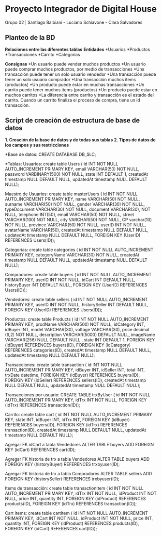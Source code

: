 # Proyecto Integrador de Digital House

Grupo 02 | Santiago Balbiani - Luciano Schiavone - Clara Salvadores


## Planteo de la BD
__Relaciones entre las diferentes tablas__
__Entidades__
*Usuarios
*Productos
*Transacciones
*Carrito
*Categorías

__Consignas__
*Un usuario puede vender muchos productos
*Un usuario puede comprar muchos productos, por medio de transacciones
*Una transacción puede tener un solo usuario vendedor
*Una transacción puede tener un solo usuario comprador
*Una transacción muchos items (productos)
*Un producto puede estar en muchas transacciones
*Un carrito puede tener muchos items (productos)
*Un producto puede estar en muchos carritos
*La diferencia entre carrito y transacción es el estado del carrito.
Cuando un carrito finaliza el proceso de compra, tiene un id transacción.


## Script de creación de estructura de base de datos

__1. Creación de la base de datos y de todas sus tablas__
__2. Tipos de datos de los campos y sus restricciones__


*Base de datos: CREATE DATABASE DB_SLC;

*Tablas: 
Usuarios:
create table Users (
id INT NOT NULL AUTO_INCREMENT PRIMARY KEY,
email VARCHAR(50) NOT NULL, 
password VARBINARY(500) NOT NULL,
state INT DEFAULT 1,
createdAt timestamp NULL DEFAULT NULL,
updatedAt timestamp NULL DEFAULT NULL);

Maestro de Usuarios:
create table masterUsers (
id INT NOT NULL AUTO_INCREMENT PRIMARY KEY,
name VARCHAR(50) NOT NULL, 
surname VARCHAR(50) NOT NULL, 
gender VARCHAR(30) NOT NULL,
typeDocument VARCHAR(30) NOT NULL,
document VARCHAR(30), NOT NULL, 
telephone INT(50),
email VARCHAR(50) NOT NULL, 
street VARCHAR(100) NOT NULL,
city VARCHAR(50) NOT NULL,
CP varchar(10) NOT NULL,
province VARCHAR(50) NOT NULL,
userID INT NOT NULL,
avatarName VARCHAR(50),
createdAt timestamp NULL DEFAULT NULL,
updatedAt timestamp NULL DEFAULT NULL,
FOREIGN KEY (UserID) REFERENCES Users(ID));

Categorías:
create table  categories (
id INT NOT NULL AUTO_INCREMENT PRIMARY KEY,
categoryName VARCHAR(30) NOT NULL,
createdAt timestamp NULL DEFAULT NULL,
updatedAt timestamp NULL DEFAULT NULL);


Compradores:
create table buyers (
id INT NOT NULL AUTO_INCREMENT PRIMARY KEY,
userID INT NOT NULL,
idCart INT DEFAULT NULL,
historyBuyer INT DEFAULT NULL,
FOREIGN KEY (UserID) REFERENCES Users(ID));

Vendedores:
create table sellers (
id INT NOT NULL AUTO_INCREMENT PRIMARY KEY,
userID INT NOT NULL,
historySeller INT DEFAULT NULL,
FOREIGN KEY (UserID) REFERENCES Users(ID));

Productos:
create table  Products (
id INT NOT NULL AUTO_INCREMENT PRIMARY KEY,
prodName VARCHAR(500) NOT NULL,
idCategory INT,
idBuyer INT,
model VARCHAR(30),
voltage VARCHAR(30),
price decimal (6,2) NOT NULL,
description VARCHAR(5000) DEFAULT NULL,
imageName VARCHAR(256) NULL DEFAULT NULL ,
state INT DEFAULT 1,
FOREIGN KEY (idBuyer) REFERENCES buyers(ID),
FOREIGN KEY (idCategory) REFERENCES categories(ID),
createdAt timestamp NULL DEFAULT NULL,
updatedAt timestamp NULL DEFAULT NULL);

Transacciones:
create table transaction (
id INT NOT NULL AUTO_INCREMENT PRIMARY KEY,
idBuyer INT,
idSeller INT,
total INT,
trxDate datetime,
FOREIGN KEY (idBuyer) REFERENCES buyers(ID),
FOREIGN KEY (idSeller) REFERENCES sellers(ID),
createdAt timestamp NULL DEFAULT NULL,
updatedAt timestamp NULL DEFAULT NULL);


Transacciones por usuario:
CREATE TABLE trxByUser (
id INT NOT NULL AUTO_INCREMENT PRIMARY KEY,
idTrx INT NOT NULL,
FOREIGN KEY (idTrx) REFERENCES transaction(ID));

Carrito:
create table cart (
id INT NOT NULL AUTO_INCREMENT PRIMARY KEY,
state INT,
idBuyer INT,
idTrx INT,
FOREIGN KEY (idBuyer) REFERENCES buyers(ID),
FOREIGN KEY (idTrx) REFERENCES transaction(ID),
createdAt timestamp NULL DEFAULT NULL,
updatedAt timestamp NULL DEFAULT NULL);

Agregar FK idCart a tabla Vendedores
ALTER TABLE buyers
ADD FOREIGN KEY (idCart) REFERENCES cart(ID);

Agregar FK historia de trx a tabla Vendedores
ALTER TABLE buyers
ADD FOREIGN KEY (historyBuyer) REFERENCES trxbyuser(ID);

Agregar FK historia de trx a tabla Compradores
ALTER TABLE sellers
ADD FOREIGN KEY (historySeller) REFERENCES trxbyuser(ID);

Items de transacción:
create table transactionItem (
id INT NOT NULL AUTO_INCREMENT PRIMARY KEY,
idTrx INT NOT NULL,
idProduct INT NOT NULL,
price INT,
quantity INT,
FOREIGN KEY (idProduct) REFERENCES products(ID),
FOREIGN KEY (idTrx) REFERENCES transaction(ID));

Cart Items:
create table cartItem (
id INT NOT NULL AUTO_INCREMENT PRIMARY KEY,
idCart INT NOT NULL,
idProduct INT NOT NULL,
price INT,
quantity INT,
FOREIGN KEY (idProduct) REFERENCES products(ID),
FOREIGN KEY (idCart) REFERENCES cart(ID));













